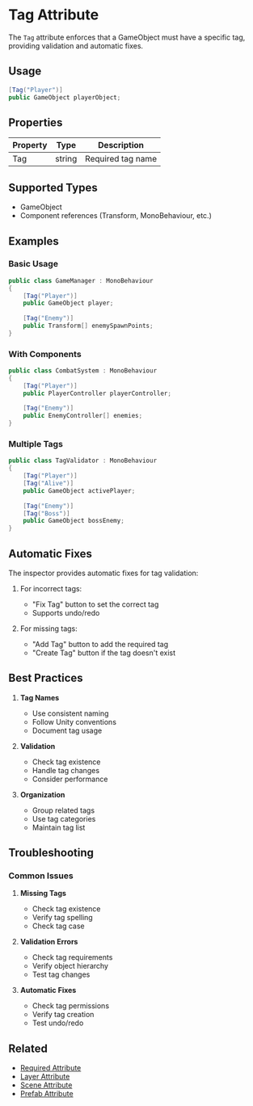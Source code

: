 # Tag Attribute

The `Tag` attribute enforces that a GameObject must have a specific tag, providing validation and automatic fixes.

## Usage

```csharp
[Tag("Player")]
public GameObject playerObject;
```

## Properties

| Property | Type | Description |
|----------|------|-------------|
| Tag | string | Required tag name |

## Supported Types

- GameObject
- Component references (Transform, MonoBehaviour, etc.)

## Examples

### Basic Usage
```csharp
public class GameManager : MonoBehaviour
{
    [Tag("Player")]
    public GameObject player;
    
    [Tag("Enemy")]
    public Transform[] enemySpawnPoints;
}
```

### With Components
```csharp
public class CombatSystem : MonoBehaviour
{
    [Tag("Player")]
    public PlayerController playerController;
    
    [Tag("Enemy")]
    public EnemyController[] enemies;
}
```

### Multiple Tags
```csharp
public class TagValidator : MonoBehaviour
{
    [Tag("Player")]
    [Tag("Alive")]
    public GameObject activePlayer;
    
    [Tag("Enemy")]
    [Tag("Boss")]
    public GameObject bossEnemy;
}
```

## Automatic Fixes

The inspector provides automatic fixes for tag validation:

1. For incorrect tags:
   - "Fix Tag" button to set the correct tag
   - Supports undo/redo

2. For missing tags:
   - "Add Tag" button to add the required tag
   - "Create Tag" button if the tag doesn't exist

## Best Practices

1. **Tag Names**
   - Use consistent naming
   - Follow Unity conventions
   - Document tag usage

2. **Validation**
   - Check tag existence
   - Handle tag changes
   - Consider performance

3. **Organization**
   - Group related tags
   - Use tag categories
   - Maintain tag list

## Troubleshooting

### Common Issues

1. **Missing Tags**
   - Check tag existence
   - Verify tag spelling
   - Check tag case

2. **Validation Errors**
   - Check tag requirements
   - Verify object hierarchy
   - Test tag changes

3. **Automatic Fixes**
   - Check tag permissions
   - Verify tag creation
   - Test undo/redo

## Related

- [Required Attribute](Required.md)
- [Layer Attribute](Layer.md)
- [Scene Attribute](Scene.md)
- [Prefab Attribute](Prefab.md) 